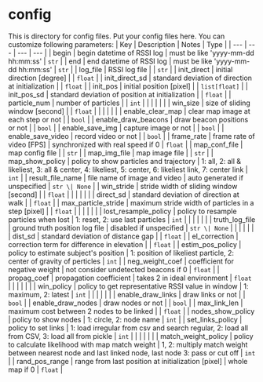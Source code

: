 # config

This is directory for config files.
Put your config files here.
You can customize following parameters:
| Key                  | Description                                          | Notes                                                                                                   | Type          |
| ---                  | ---                                                  | ---                                                                                                     | ---           |
| begin                | begin datetime of RSSI log                           | must be like 'yyyy-mm-dd hh:mm:ss'                                                                      | `str`         |
| end                  | end datetime of RSSI log                             | must be like 'yyyy-mm-dd hh:mm:ss'                                                                      | `str`         |
| log_file             | RSSI log file                                        |                                                                                                         | `str`         |
| init_direct          | initial direction [degree]                           |                                                                                                         | `float`       |
| init_direct_sd       | standard deviation of direction at initialization    |                                                                                                         | `float`       |
| init_pos             | initial position [pixel]                             |                                                                                                         | `list[float]` |
| init_pos_sd          | standard deviation of position at initialization     |                                                                                                         | `float`       |
| particle_num         | number of particles                                  |                                                                                                         | `int`         |
|                      |                                                      |                                                                                                         |               |
| win_size             | size of sliding window [second]                      |                                                                                                         | `float`       |
|                      |                                                      |                                                                                                         |               |
| enable_clear_map     | clear map image at each step or not                  |                                                                                                         | `bool`        |
| enable_draw_beacons  | draw beacon positions or not                         |                                                                                                         | `bool`        |
| enable_save_img      | capture image or not                                 |                                                                                                         | `bool`        |
| enable_save_video    | record video or not                                  |                                                                                                         | `bool`        |
| frame_rate           | frame rate of video [FPS]                            | synchronized with real speed if 0                                                                       | `float`       |
| map_conf_file        | map config file                                      |                                                                                                         | `str`         |
| map_img_file         | map image file                                       |                                                                                                         | `str`         |
| map_show_policy      | policy to show particles and trajectory              | 1: all, 2: all & likeliest, 3: all & center, 4: likeliest, 5: center, 6: likeliest link, 7: center link | `int`         |
| result_file_name     | file name of image and video                         | auto generated if unspecified                                                                           | `str \| None` |
| win_stride           | stride width of sliding window [second]              |                                                                                                         | `float`       |
|                      |                                                      |                                                                                                         |               |
| direct_sd            | standard deviation of direction at walk              |                                                                                                         | `float`       |
| max_particle_stride  | maximum stride width of particles in a step [pixel]  |                                                                                                         | `float`       |
|                      |                                                      |                                                                                                         |               |
| lost_resample_policy | policy to resample particles when lost               | 1: reset, 2: use last particles                                                                         | `int`         |
|                      |                                                      |                                                                                                         |               |
| truth_log_file       | ground truth position log file                       | disabled if unspecified                                                                                 | `str \| None` |
|                      |                                                      |                                                                                                         |               |
| dist_sd              | standard deviation of distance gap                   |                                                                                                         | `float`       |
| el_correction        | correction term for difference in elevation          |                                                                                                         | `float`       |
| estim_pos_policy     | policy to estimate subject's position                | 1: position of likeliest particle, 2: center of gravity of perticles                                    | `int`         |
| neg_weight_coef      | coefficient for negative weight                      | not consider undetected beacons if 0                                                                    | `float`       |
| propag_coef          | propagation coefficient                              | takes 2 in ideal environment                                                                            | `float`       |
|                      |                                                      |                                                                                                         |               |
| win_policy           | policy to get representative RSSI value in window    | 1: maximum, 2: latest                                                                                   | `int`         |
|                      |                                                      |                                                                                                         |               |
| enable_draw_links    | draw links or not                                    |                                                                                                         | `bool`        |
| enable_draw_nodes    | draw nodes or not                                    |                                                                                                         | `bool`        |
| max_link_len         | maximum cost between 2 nodes to be linked            |                                                                                                         | `float`       |
| nodes_show_policy    | policy to show nodes                                 | 1: circle, 2: node name                                                                                 | `int`         |
| set_links_policy     | policy to set links                                  | 1: load irregular from csv and search regular, 2: load all from CSV, 3: load all from pickle            | `int`         |
|                      |                                                      |                                                                                                         |               |
| match_weight_policy  | policy to calculate likelihood with map match weight | 1, 2: multiply match weight between nearest node and last linked node, last node 3: pass or cut off     | `int`         |
| rand_pos_range       | range from last position at initialization [pixel]   | whole map if 0                                                                                          | `float`       |
